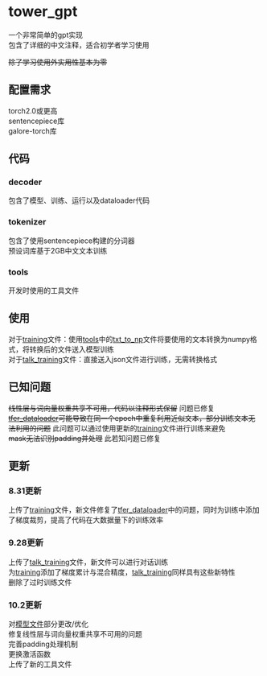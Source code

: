 # tower_gpt
一个非常简单的gpt实现<br>
包含了详细的中文注释，适合初学者学习使用

~~除了学习使用外实用性基本为零~~

## 配置需求
torch2.0或更高<br>
sentencepiece库<br>
galore-torch库<br>

## 代码
### decoder
包含了模型、训练、运行以及dataloader代码
### tokenizer
包含了使用sentencepiece构建的分词器<br>
预设词库基于2GB中文文本训练
### tools
开发时使用的工具文件

## 使用
对于[training](https://github.com/midway2333/tower_gpt/blob/main/decoder/training.py)文件：使用[tools](https://github.com/midway2333/tower_gpt/tree/main/tools)中的[txt_to_np](https://github.com/midway2333/tower_gpt/blob/main/tools/txt_to_np.py)文件将要使用的文本转换为numpy格式，将转换后的文件送入模型训练<br>
对于[talk_training](https://github.com/midway2333/tower_gpt/blob/main/decoder/talk_training.py)文件：直接送入json文件进行训练，无需转换格式

## 已知问题
~~线性层与词向量权重共享不可用，代码以注释形式保留~~ 问题已修复<br>
~~[tfer_dataloader](https://github.com/midway2333/tower_gpt/blob/main/decoder/tfer_dataloader.py)可能导致在同一个epoch中重复利用近似文本，部分训练文本无法利用的问题~~ 此问题可以通过使用更新的[training](https://github.com/midway2333/tower_gpt/blob/main/decoder/training.py)文件进行训练来避免<br>
~~mask无法识别padding并处理~~ 此若知问题已修复

## 更新
### 8.31更新
上传了[training](https://github.com/midway2333/tower_gpt/blob/main/decoder/training.py)文件，新文件修复了[tfer_dataloader](https://github.com/midway2333/tower_gpt/blob/main/decoder/tfer_dataloader.py)中的问题，同时为训练中添加了梯度裁剪，提高了代码在大数据量下的训练效率
### 9.28更新
上传了[talk_training](https://github.com/midway2333/tower_gpt/blob/main/decoder/talk_training.py)文件，新文件可以进行对话训练<br>
为[training](https://github.com/midway2333/tower_gpt/blob/main/decoder/training.py)添加了梯度累计与混合精度，[talk_training](https://github.com/midway2333/tower_gpt/blob/main/decoder/talk_training.py)同样具有这些新特性<br>
删除了过时训练文件
### 10.2更新
对[模型文件](https://github.com/midway2333/tower_gpt/blob/main/decoder/tfer_chat.py)部分更改/优化<br>
修复线性层与词向量权重共享不可用的问题<br>
完善padding处理机制<br>
更换激活函数<br>
上传了新的工具文件
